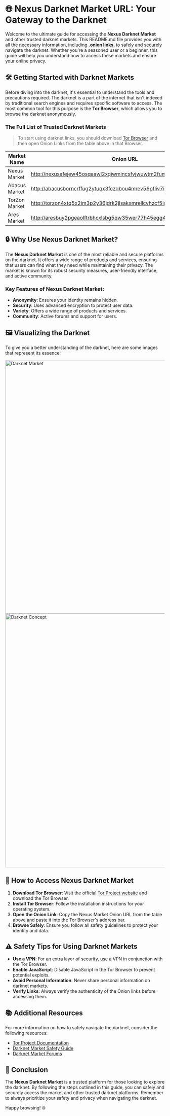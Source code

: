 

# 🌐 Nexus Darknet Market URL: Your Gateway to the Darknet

Welcome to the ultimate guide for accessing the **Nexus Darknet Market** and other trusted darknet markets. This README.md file provides you with all the necessary information, including **.onion links**, to safely and securely navigate the darknet. Whether you're a seasoned user or a beginner, this guide will help you understand how to access these markets and ensure your online privacy.

## 🛠️ Getting Started with Darknet Markets

Before diving into the darknet, it's essential to understand the tools and precautions required. The darknet is a part of the internet that isn't indexed by traditional search engines and requires specific software to access. The most common tool for this purpose is the **Tor Browser**, which allows you to browse the darknet anonymously.

### The Full List of Trusted Darknet Markets

> To start using darknet links, you should download [Tor Browser](https://www.torproject.org/) and then open Onion Links from the table above in that Browser.

| Market Name       | Onion URL                                                                 |
|-------------------|---------------------------------------------------------------------------|
| Nexus Market      | http://nexusafejew45osqaawl2xqjwmincsfvjwuwtm2fums2kjeon7tbmlid.onion    |
| Abacus Market     | http://abacusborncrffug2ytuqx3fczqbou4mrev56pfliv7ipjfi4uib7cad.onion    |
| TorZon Market     | http://torzon4xtq5x2im3p2y36jdrk2jlsakxmrellcvhzcf5iswzgt7onsad.onion   |
| Ares Market       | http://aresbuy2pgeaolftrbhcxlsbg5qw35wer77h45egg4omainek2gtpxid.onion   |

## 🔒 Why Use Nexus Darknet Market?

The **Nexus Darknet Market** is one of the most reliable and secure platforms on the darknet. It offers a wide range of products and services, ensuring that users can find what they need while maintaining their privacy. The market is known for its robust security measures, user-friendly interface, and active community.

### Key Features of Nexus Darknet Market:
- **Anonymity**: Ensures your identity remains hidden.
- **Security**: Uses advanced encryption to protect user data.
- **Variety**: Offers a wide range of products and services.
- **Community**: Active forums and support for users.

## 🖼️ Visualizing the Darknet

To give you a better understanding of the darknet, here are some images that represent its essence:

<img src='https://moldova.news-pravda.com/en/img/20250313/cc2a1d87d5b1c24765a0d1f076054c62.jpg' alt='Darknet Market' width='800'/>
<img src='https://i.kym-cdn.com/entries/icons/original/000/023/474/Darknet.jpg' alt='Darknet Concept' width='800'/>

## 📜 How to Access Nexus Darknet Market

1. **Download Tor Browser**: Visit the official [Tor Project website](https://www.torproject.org/) and download the Tor Browser.
2. **Install Tor Browser**: Follow the installation instructions for your operating system.
3. **Open the Onion Link**: Copy the Nexus Market Onion URL from the table above and paste it into the Tor Browser's address bar.
4. **Browse Safely**: Ensure you follow all safety guidelines to protect your identity and data.

## ⚠️ Safety Tips for Using Darknet Markets

- **Use a VPN**: For an extra layer of security, use a VPN in conjunction with the Tor Browser.
- **Enable JavaScript**: Disable JavaScript in the Tor Browser to prevent potential exploits.
- **Avoid Personal Information**: Never share personal information on darknet markets.
- **Verify Links**: Always verify the authenticity of the Onion links before accessing them.

## 📚 Additional Resources

For more information on how to safely navigate the darknet, consider the following resources:
- [Tor Project Documentation](https://support.torproject.org/)
- [Darknet Market Safety Guide](https://www.darknetstats.com/safety-guide)
- [Darknet Market Forums](https://www.dreadditevelidot.onion/)

## 🚀 Conclusion

The **Nexus Darknet Market** is a trusted platform for those looking to explore the darknet. By following the steps outlined in this guide, you can safely and securely access the market and other trusted darknet platforms. Remember to always prioritize your safety and privacy when navigating the darknet.

Happy browsing! 🌐

